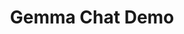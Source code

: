 ---
title: Gemma Chat Demo
emoji: 🔥
colorFrom: yellow
colorTo: blue
sdk: gradio
sdk_version: 5.35.0
app_file: app.py
pinned: false
hf_oauth: true
---